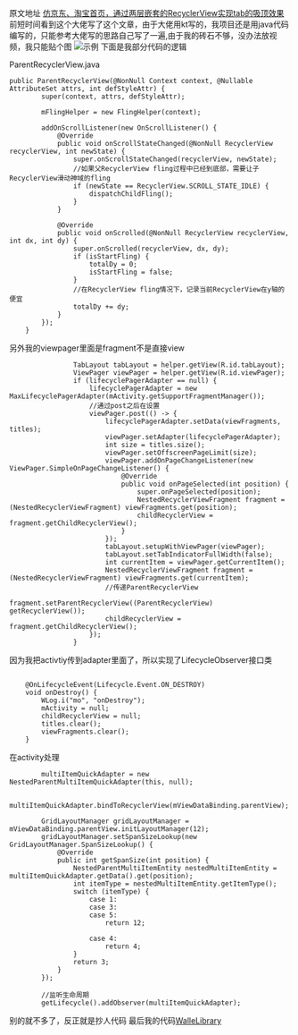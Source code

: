 原文地址
[仿京东、淘宝首页，通过两层嵌套的RecyclerView实现tab的吸顶效果]([https://www.jianshu.com/p/034955ab236f?utm_campaign=hugo&utm_medium=reader_share&utm_content=note&utm_source=qq](https://www.jianshu.com/p/034955ab236f?utm_campaign=hugo&utm_medium=reader_share&utm_content=note&utm_source=qq)
)
前短时间看到这个大佬写了这个文章，由于大佬用kt写的，我项目还是用java代码编写的，只能参考大佬写的思路自己写了一遍,由于我的砖石不够，没办法放视频，我只能贴个图
![示例](https://upload-images.jianshu.io/upload_images/12139254-feabde8d863d4492.png?imageMogr2/auto-orient/strip%7CimageView2/2/w/1240)
下面是我部分代码的逻辑

ParentRecyclerView.java
```
public ParentRecyclerView(@NonNull Context context, @Nullable AttributeSet attrs, int defStyleAttr) {
        super(context, attrs, defStyleAttr);

        mFlingHelper = new FlingHelper(context);

        addOnScrollListener(new OnScrollListener() {
            @Override
            public void onScrollStateChanged(@NonNull RecyclerView recyclerView, int newState) {
                super.onScrollStateChanged(recyclerView, newState);
                //如果父RecyclerView fling过程中已经到底部，需要让子RecyclerView滑动神域的fling
                if (newState == RecyclerView.SCROLL_STATE_IDLE) {
                    dispatchChildFling();
                }
            }

            @Override
            public void onScrolled(@NonNull RecyclerView recyclerView, int dx, int dy) {
                super.onScrolled(recyclerView, dx, dy);
                if (isStartFling) {
                    totalDy = 0;
                    isStartFling = false;
                }
                //在RecyclerView fling情况下，记录当前RecyclerView在y轴的便宜
                totalDy += dy;
            }
        });
    }
```
另外我的viewpager里面是fragment不是直接view
```
                TabLayout tabLayout = helper.getView(R.id.tabLayout);
                ViewPager viewPager = helper.getView(R.id.viewPager);
                if (lifecyclePagerAdapter == null) {
                    lifecyclePagerAdapter = new MaxLifecyclePagerAdapter(mActivity.getSupportFragmentManager());
                    //通过post之后在设置
                    viewPager.post(() -> {
                        lifecyclePagerAdapter.setData(viewFragments, titles);
                        viewPager.setAdapter(lifecyclePagerAdapter);
                        int size = titles.size();
                        viewPager.setOffscreenPageLimit(size);
                        viewPager.addOnPageChangeListener(new ViewPager.SimpleOnPageChangeListener() {
                            @Override
                            public void onPageSelected(int position) {
                                super.onPageSelected(position);
                                NestedRecyclerViewFragment fragment = (NestedRecyclerViewFragment) viewFragments.get(position);
                                childRecyclerView = fragment.getChildRecyclerView();
                            }
                        });
                        tabLayout.setupWithViewPager(viewPager);
                        tabLayout.setTabIndicatorFullWidth(false);
                        int currentItem = viewPager.getCurrentItem();
                        NestedRecyclerViewFragment fragment = (NestedRecyclerViewFragment) viewFragments.get(currentItem);
                        //传递ParentRecyclerView
                        fragment.setParentRecyclerView((ParentRecyclerView) getRecyclerView());
                        childRecyclerView = fragment.getChildRecyclerView();
                    });
                }
```
因为我把activtiy传到adapter里面了，所以实现了LifecycleObserver接口类
```

    @OnLifecycleEvent(Lifecycle.Event.ON_DESTROY)
    void onDestroy() {
        WLog.i("mo", "onDestroy");
        mActivity = null;
        childRecyclerView = null;
        titles.clear();
        viewFragments.clear();
    }
```
在activity处理
```   
        multiItemQuickAdapter = new NestedParentMultiItemQuickAdapter(this, null);

        multiItemQuickAdapter.bindToRecyclerView(mViewDataBinding.parentView);

        GridLayoutManager gridLayoutManager = mViewDataBinding.parentView.initLayoutManager(12);
        gridLayoutManager.setSpanSizeLookup(new GridLayoutManager.SpanSizeLookup() {
            @Override
            public int getSpanSize(int position) {
                NestedParentMultiItemEntity nestedMultiItemEntity = multiItemQuickAdapter.getData().get(position);
                int itemType = nestedMultiItemEntity.getItemType();
                switch (itemType) {
                    case 1:
                    case 3:
                    case 5:
                        return 12;

                    case 4:
                        return 4;
                }
                return 3;
            }
        });

        //监听生命周期
        getLifecycle().addObserver(multiItemQuickAdapter);
```

别的就不多了，反正就是抄人代码
最后我的代码[WalleLibrary](https://github.com/moz1q1/WalleLibrary)


